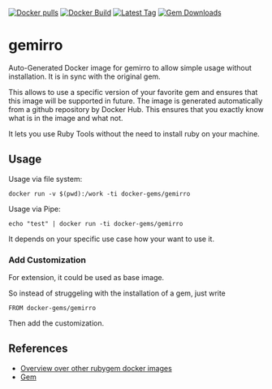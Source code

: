 [![Docker pulls](https://img.shields.io/docker/pulls/rubygem/gemirro.svg)](https://hub.docker.com/r/rubygem/gemirro/)
[![Docker Build](https://img.shields.io/docker/automated/rubygem/gemirro.svg)](https://hub.docker.com/r/rubygem/gemirro/)
[![Latest Tag](https://img.shields.io/github/tag/docker-rubygem/gemirro.svg)](https://hub.docker.com/r/rubygem/gemirro/)
[![Gem Downloads](https://img.shields.io/gem/dt/gemirro.svg)](https://rubygems.org/gems/gemirro/)
# gemirro

Auto-Generated Docker image for gemirro to allow simple usage without installation.
It is in sync with the original gem.

This allows to use a specific version of your favorite gem and ensures that this image will be supported in future.
The image is generated automatically from a github repository by Docker Hub.
This ensures that you exactly know what is in the image and what not.

It lets you use Ruby Tools without the need to install ruby on your machine.

## Usage

Usage via file system:

`docker run -v $(pwd):/work -ti docker-gems/gemirro`

Usage via Pipe:

`echo "test" | docker run -ti docker-gems/gemirro`

It depends on your specific use case how your want to use it.

### Add Customization

For extension, it could be used as base image.

So instead of struggeling with the installation of a gem, just write

`FROM docker-gems/gemirro`

Then add the customization.

## References

 - [Overview over other rubygem docker images](https://github.com/thinkbot/docker-rubygem)
 - [Gem](https://rubygems.org/gems/gemirro/)
